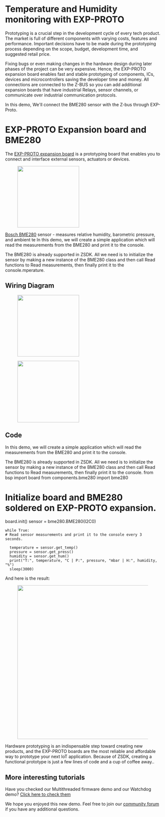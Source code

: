 # Temperature and Humidity monitoring with EXP-PROTO

Prototyping is a crucial step in the development cycle of every tech product. The market is full of different components with varying costs, features and performance. Important decisions have to be made during the prototyping process depending on the scope, budget, development time, and suggested retail price.

Fixing bugs or even making changes in the hardware design during later phases of the project can be very expensive. Hence, the EXP-PROTO expansion board enables fast and stable prototyping of components, ICs, devices and microcontrollers saving the developer time and money. All connections are connected to the Z-BUS so you can add additional expansion boards that have industrial Relays, sensor channels, or communicate over industrial communication protocols.

In this demo, We'll connect the BME280 sensor with the Z-bus through EXP-Proto.
# EXP-PROTO Expansion board and BME280
The [EXP-PROTO expansion board](https://www.zerynth.com/products/hardware/exp-proto/) is a prototyping board that enables you to connect and interface external sensors, actuators or devices.

  
  
  
  <figure>
  <a data-fancybox="gallery" href="../img/EXP-PROTO-front.png">
  <img src="../img/EXP-PROTO-front.png"width="200"/>
  </a>
</figure>
  
  
  
  

[Bosch BME280](https://www.bosch-sensortec.com/products/environmental-sensors/humidity-sensors-bme280/) sensor - measures relative humidity, barometric pressure, and ambient te
In this demo, we will create a simple application which will read the measurements from the BME280 and print it to the console.

The BME280 is already supported in ZSDK. All we need is to initialize the sensor by making a new instance of the BME280 class and then call Read functions to Read measurements, then finally print it to the console.mperature.

## Wiring Diagram

<figure>
  <a data-fancybox="gallery" href="../img/exp-proto-bme280-schematic.png">
  <img src="../img/exp-proto-bme280-schematic.png"width="200"/>
  </a>
</figure>

<figure>
  <a data-fancybox="gallery" href="../img/exp_proto_connected.jpg">
  <img src="../img/exp_proto_connected.jpg"width="200"/>
  </a>
</figure>

## Code

In this demo, we will create a simple application which will read the measurements from the BME280 and print it to the console.

The BME280 is already supported in ZSDK. All we need is to initialize the sensor by making a new instance of the BME280 class and then call Read functions to Read measurements, then finally print it to the console.
from bsp import board
from components.bme280 import bme280

# Initialize board and BME280 soldered on EXP-PROTO expansion.

board.init()
sensor = bme280.BME280(I2C0)

    while True:
    # Read sensor measurements and print it to the console every 3 seconds.

      temperature = sensor.get_temp()
      pressure = sensor.get_press()
      humidity = sensor.get_hum()
      print("T:", temperature, "C | P:", pressure, "mbar | H:", humidity, "%")
      sleep(3000)


And here is the result:

<figure>
  <a data-fancybox="gallery" href="../img/result_proto_bme280.jpg">
  <img src="../img/result_proto_bme280.jpg"width="500"/>
  </a>
</figure>

Hardware prototyping is an indispensable step toward creating new products, and the EXP-PROTO boards are the most reliable and affordable way to prototype your next IoT application. Because of ZSDK, creating a functional prototype is just a few lines of code and a cup of coffee away..

## More interesting tutorials
Have you checked our Multithreaded firmware demo and our Watchdog demo? [Click here to check them](https://docs.zerynth.com/latest/demos/zerynth-os/multi_thread_basic/)

We hope you enjoyed this new demo. Feel free to join our [community forum](https://community.zerynth.com/) if you have any additional questions.

